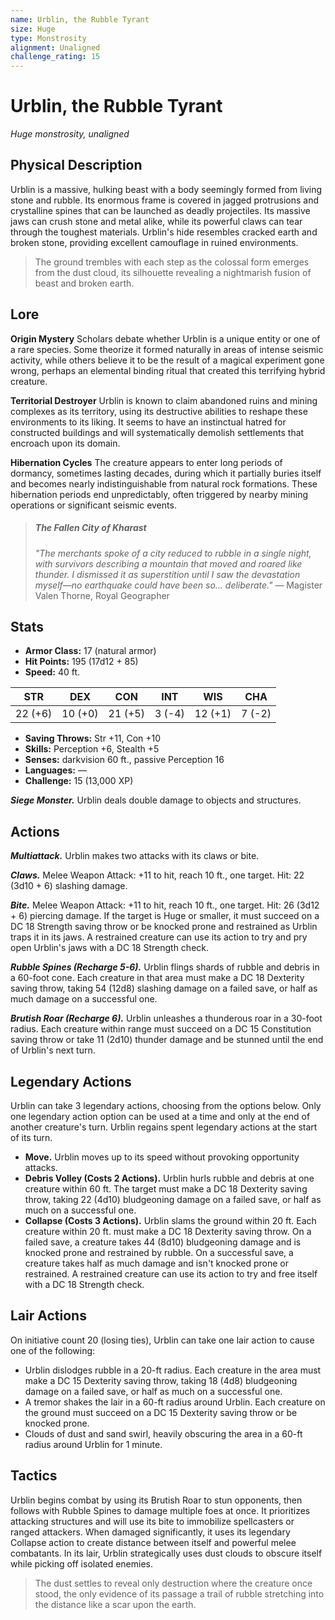 ```yaml
---
name: Urblin, the Rubble Tyrant
size: Huge
type: Monstrosity
alignment: Unaligned
challenge_rating: 15
---
```


# Urblin, the Rubble Tyrant

*Huge monstrosity, unaligned*

## Physical Description
Urblin is a massive, hulking beast with a body seemingly formed from living stone and rubble. Its enormous frame is covered in jagged protrusions and crystalline spines that can be launched as deadly projectiles. Its massive jaws can crush stone and metal alike, while its powerful claws can tear through the toughest materials. Urblin's hide resembles cracked earth and broken stone, providing excellent camouflage in ruined environments.

> The ground trembles with each step as the colossal form emerges from the dust cloud, its silhouette revealing a nightmarish fusion of beast and broken earth.

## Lore
**Origin Mystery**
Scholars debate whether Urblin is a unique entity or one of a rare species. Some theorize it formed naturally in areas of intense seismic activity, while others believe it to be the result of a magical experiment gone wrong, perhaps an elemental binding ritual that created this terrifying hybrid creature.

**Territorial Destroyer**
Urblin is known to claim abandoned ruins and mining complexes as its territory, using its destructive abilities to reshape these environments to its liking. It seems to have an instinctual hatred for constructed buildings and will systematically demolish settlements that encroach upon its domain.

**Hibernation Cycles**
The creature appears to enter long periods of dormancy, sometimes lasting decades, during which it partially buries itself and becomes nearly indistinguishable from natural rock formations. These hibernation periods end unpredictably, often triggered by nearby mining operations or significant seismic events.

> ##### The Fallen City of Kharast
> *"The merchants spoke of a city reduced to rubble in a single night, with survivors describing a mountain that moved and roared like thunder. I dismissed it as superstition until I saw the devastation myself—no earthquake could have been so... deliberate."*
> — Magister Valen Thorne, Royal Geographer

## Stats

- **Armor Class:** 17 (natural armor)
- **Hit Points:** 195 (17d12 + 85)
- **Speed:** 40 ft.

| STR     | DEX     | CON     | INT     | WIS     | CHA     |
|---------|---------|---------|---------|---------|---------|
| 22 (+6) | 10 (+0) | 21 (+5) | 3 (-4)  | 12 (+1) | 7 (-2)  |

- **Saving Throws:** Str +11, Con +10
- **Skills:** Perception +6, Stealth +5
- **Senses:** darkvision 60 ft., passive Perception 16
- **Languages:** —
- **Challenge:** 15 (13,000 XP)

***Siege Monster.*** Urblin deals double damage to objects and structures.

## Actions

***Multiattack.*** Urblin makes two attacks with its claws or bite.

***Claws.*** Melee Weapon Attack: +11 to hit, reach 10 ft., one target. Hit: 22 (3d10 + 6) slashing damage.

***Bite.*** Melee Weapon Attack: +11 to hit, reach 10 ft., one target. Hit: 26 (3d12 + 6) piercing damage. If the target is Huge or smaller, it must succeed on a DC 18 Strength saving throw or be knocked prone and restrained as Urblin traps it in its jaws. A restrained creature can use its action to try and pry open Urblin's jaws with a DC 18 Strength check.

***Rubble Spines (Recharge 5-6).*** Urblin flings shards of rubble and debris in a 60-foot cone. Each creature in that area must make a DC 18 Dexterity saving throw, taking 54 (12d8) slashing damage on a failed save, or half as much damage on a successful one.

***Brutish Roar (Recharge 6).*** Urblin unleashes a thunderous roar in a 30-foot radius. Each creature within range must succeed on a DC 15 Constitution saving throw or take 11 (2d10) thunder damage and be stunned until the end of Urblin's next turn.

## Legendary Actions
Urblin can take 3 legendary actions, choosing from the options below. Only one legendary action option can be used at a time and only at the end of another creature's turn. Urblin regains spent legendary actions at the start of its turn.

- **Move.** Urblin moves up to its speed without provoking opportunity attacks.
- **Debris Volley (Costs 2 Actions).** Urblin hurls rubble and debris at one creature within 60 ft. The target must make a DC 18 Dexterity saving throw, taking 22 (4d10) bludgeoning damage on a failed save, or half as much on a successful one.
- **Collapse (Costs 3 Actions).** Urblin slams the ground within 20 ft. Each creature within 20 ft. must make a DC 18 Dexterity saving throw. On a failed save, a creature takes 44 (8d10) bludgeoning damage and is knocked prone and restrained by rubble. On a successful save, a creature takes half as much damage and isn't knocked prone or restrained. A restrained creature can use its action to try and free itself with a DC 18 Strength check.

## Lair Actions
On initiative count 20 (losing ties), Urblin can take one lair action to cause one of the following:

- Urblin dislodges rubble in a 20-ft radius. Each creature in the area must make a DC 15 Dexterity saving throw, taking 18 (4d8) bludgeoning damage on a failed save, or half as much on a successful one.
- A tremor shakes the lair in a 60-ft radius around Urblin. Each creature on the ground must succeed on a DC 15 Dexterity saving throw or be knocked prone.
- Clouds of dust and sand swirl, heavily obscuring the area in a 60-ft radius around Urblin for 1 minute.

## Tactics
Urblin begins combat by using its Brutish Roar to stun opponents, then follows with Rubble Spines to damage multiple foes at once. It prioritizes attacking structures and will use its bite to immobilize spellcasters or ranged attackers. When damaged significantly, it uses its legendary Collapse action to create distance between itself and powerful melee combatants. In its lair, Urblin strategically uses dust clouds to obscure itself while picking off isolated enemies.

> The dust settles to reveal only destruction where the creature once stood, the only evidence of its passage a trail of rubble stretching into the distance like a scar upon the earth.

